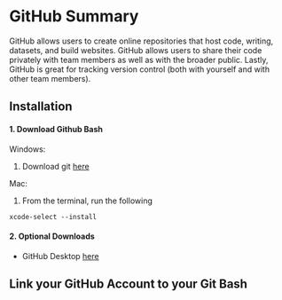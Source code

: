 # GitHub Summary
GitHub allows users to create online repositories that host code, writing, datasets, and build websites. GitHub allows users to share their code privately with team members as well as with the broader public. Lastly, GitHub is great for tracking version control (both with yourself and with other team members).

## Installation
#### 1. Download Github Bash
  Windows: 
  1. Download git [here](https://git-scm.com/download/win)

  Mac: 
  1. From the terminal, run the following
  ```
  xcode-select --install
  ```
#### 2. Optional Downloads 
- GitHub Desktop [here](https://desktop.github.com/)

## Link your GitHub Account to your Git Bash 
